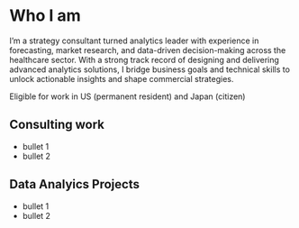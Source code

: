 # Who I am
I’m a strategy consultant turned analytics leader with experience in forecasting, market research, and data-driven decision-making across the healthcare sector. With a strong track record of designing and delivering advanced analytics solutions, I bridge business goals and technical skills to unlock actionable insights and shape commercial strategies.

Eligible for work in US (permanent resident) and Japan (citizen)

## Consulting work
- bullet 1
- bullet 2

## Data Analyics Projects
- bullet 1
- bullet 2